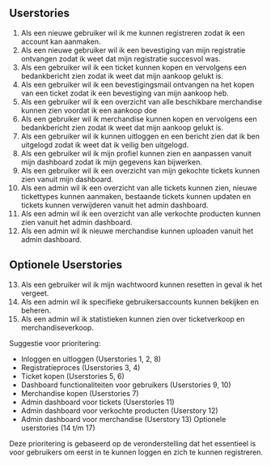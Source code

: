 ## Userstories

1. Als een nieuwe gebruiker wil ik me kunnen registreren zodat ik een account kan aanmaken.
2. Als een nieuwe gebruiker wil ik een bevestiging van mijn registratie ontvangen zodat ik weet dat mijn registratie succesvol was.
3. Als een gebruiker wil ik een ticket kunnen kopen en vervolgens een bedankbericht zien zodat ik weet dat mijn aankoop gelukt is.
4. Als een gebruiker wil ik een bevestigingsmail ontvangen na het kopen van een ticket zodat ik een bevestiging van mijn aankoop heb.
5. Als een gebruiker wil ik een overzicht van alle beschikbare merchandise kunnen zien voordat ik een aankoop doe
6. Als een gebruiker wil ik merchandise kunnen kopen en vervolgens een bedankbericht zien zodat ik weet dat mijn aankoop gelukt is.
7. Als een gebruiker wil ik kunnen uitloggen en een bericht zien dat ik ben uitgelogd zodat ik weet dat ik veilig ben uitgelogd.
8. Als een gebruiker wil ik mijn profiel kunnen zien en aanpassen vanuit mijn dashboard zodat ik mijn gegevens kan bijwerken.
9. Als een gebruiker wil ik een overzicht van mijn gekochte tickets kunnen zien vanuit mijn dashboard.
10. Als een admin wil ik een overzicht van alle tickets kunnen zien, nieuwe tickettypes kunnen aanmaken, bestaande tickets kunnen updaten en tickets kunnen verwijderen vanuit het admin dashboard.
11. Als een admin wil ik een overzicht van alle verkochte producten kunnen zien vanuit het admin dashboard.
12. Als een admin wil ik nieuwe merchandise kunnen uploaden vanuit het admin dashboard.

## Optionele Userstories

13. Als een gebruiker wil ik mijn wachtwoord kunnen resetten in geval ik het vergeet.
14. Als een admin wil ik specifieke gebruikersaccounts kunnen bekijken en beheren.
15. Als een admin wil ik statistieken kunnen zien over ticketverkoop en merchandiseverkoop.

Suggestie voor prioritering:

- Inloggen en uitloggen (Userstories 1, 2, 8)
- Registratieproces (Userstories 3, 4)
- Ticket kopen (Userstories 5, 6)
- Dashboard functionaliteiten voor gebruikers (Userstories 9, 10)
- Merchandise kopen (Userstories 7)
- Admin dashboard voor tickets (Userstories 11)
- Admin dashboard voor verkochte producten (Userstory 12)
- Admin dashboard voor merchandise (Userstory 13)
  Optionele userstories (14 t/m 17)

Deze prioritering is gebaseerd op de veronderstelling dat het essentieel is voor gebruikers om eerst in te kunnen loggen en zich te kunnen registreren.
